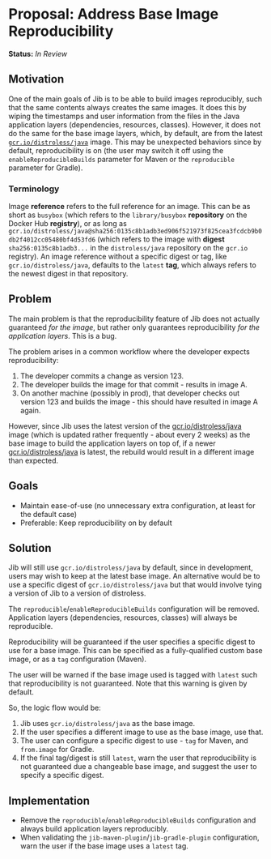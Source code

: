# Proposal: Address Base Image Reproducibility

**Status:** *In Review* 

## Motivation

One of the main goals of Jib is to be able to build images reproducibly, such that the same contents always creates the same images. It does this by wiping the timestamps and user information from the files in the Java application layers (dependencies, resources, classes). However, it does not do the same for the base image layers, which, by default, are from the latest [`gcr.io/distroless/java`](gcr.io/distroless/java) image. This may be unexpected behaviors since by default, reproducibility is on (the user may switch it off using the `enableReproducibleBuilds` parameter for Maven or the `reproducible` parameter for Gradle).

### Terminology

Image **reference** refers to the full reference for an image. This can be as short as `busybox` (which refers to the `library/busybox` **repository** on the Docker Hub **registry**), or as long as `gcr.io/distroless/java@sha256:0135c8b1adb3ed906f521973f825cea3fcdcb9b0db2f4012cc05480bf4d53fd6` (which refers to the image with **digest** `sha256:0135c8b1adb3...` in the `distroless/java` repository on the `gcr.io` registry). An image reference without a specific digest or tag, like `gcr.io/distroless/java`, defaults to the `latest` **tag**, which always refers to the newest digest in that repository.

## Problem

The main problem is that the reproducibility feature of Jib does not actually guaranteed *for the image*, but rather only guarantees reproducibility *for the application layers*. This is a bug.

The problem arises in a common workflow where the developer expects reproducibility:

1. The developer commits a change as version 123.
1. The developer builds the image for that commit - results in image A.
1. On another machine (possibly in prod), that developer checks out version 123 and builds the image - this should have resulted in image A again.

However, since Jib uses the latest version of the [gcr.io/distroless/java](gcr.io/distroless/java) image (which is updated rather frequently - about every 2 weeks) as the base image to build the application layers on top of, if a newer [gcr.io/distroless/java](gcr.io/distroless/java) is latest, the rebuild would result in a different image than expected.

## Goals

- Maintain ease-of-use (no unnecessary extra configuration, at least for the default case)
- Preferable: Keep reproducibility on by default

## Solution

Jib will still use `gcr.io/distroless/java` by default, since in development, users may wish to keep at the latest base image. An alternative would be to use a specific digest of `gcr.io/distroless/java` but that would involve tying a version of Jib to a version of distroless.

The `reproducible`/`enableReproducibleBuilds` configuration will be removed. Application layers (dependencies, resources, classes) will always be reproducible.

Reproducibility will be guaranteed if the user specifies a specific digest to use for a base image. This can be specified as a fully-qualified custom base image, or as a `tag` configuration (Maven).

The user will be warned if the base image used is tagged with `latest` such that reproducibility is not guaranteed. Note that this warning is given by default.

So, the logic flow would be:

1. Jib uses `gcr.io/distroless/java` as the base image.
1. If the user specifies a different image to use as the base image, use that.
1. The user can configure a specific digest to use - `tag` for Maven, and `from.image` for Gradle.
1. If the final tag/digest is still `latest`, warn the user that reproducibility is not guaranteed due a changeable base image, and suggest the user to specify a specific digest.

## Implementation

- Remove the `reproducible`/`enableReproducibleBuilds` configuration and always build application layers reproducibly.
- When validating the `jib-maven-plugin`/`jib-gradle-plugin` configuration, warn the user if the base image uses a `latest` tag.
